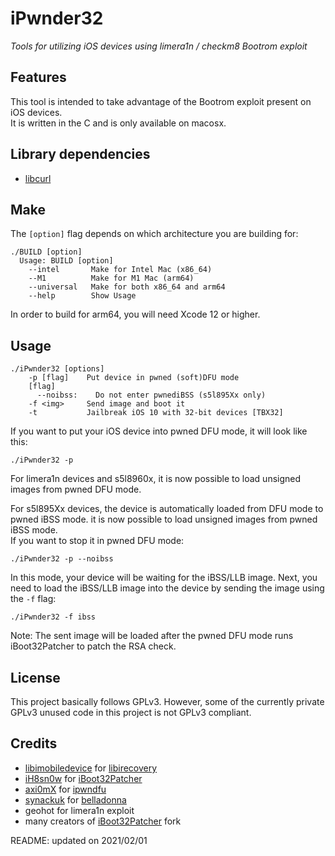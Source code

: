 # iPwnder32  
*Tools for utilizing iOS devices using limera1n / checkm8  Bootrom exploit*  

## Features  
This tool is intended to take advantage of the Bootrom exploit present on iOS devices.  
It is written in the C and is only available on macosx.  


## Library dependencies  
- [libcurl](https://github.com/curl/curl)  


## Make  
The `[option]` flag depends on which architecture you are building for:  
```
./BUILD [option]
  Usage: BUILD [option]
    --intel       Make for Intel Mac (x86_64)
    --M1          Make for M1 Mac (arm64)
    --universal   Make for both x86_64 and arm64
    --help        Show Usage
```
In order to build for arm64, you will need Xcode 12 or higher.  


## Usage  
```
./iPwnder32 [options]
    -p [flag]    Put device in pwned (soft)DFU mode
    [flag]
      --noibss:    Do not enter pwnediBSS (s5l895Xx only)
    -f <img>     Send image and boot it
    -t           Jailbreak iOS 10 with 32-bit devices [TBX32]
```

If you want to put your iOS device into pwned DFU mode, it will look like this:  
```
./iPwnder32 -p
```
For limera1n devices and s5l8960x, it is now possible to load unsigned images from pwned DFU mode.  

For s5l895Xx devices, the device is automatically loaded from DFU mode to pwned iBSS mode. it is now possible to load unsigned images from pwned iBSS mode.  
If you want to stop it in pwned DFU mode:  
```
./iPwnder32 -p --noibss
```

In this mode, your device will be waiting for the iBSS/LLB image. Next, you need to load the iBSS/LLB image into the device by sending the image using the `-f` flag:  
```
./iPwnder32 -f ibss
```
Note: The sent image will be loaded after the pwned DFU mode runs iBoot32Patcher to patch the RSA check.  


## License  
This project basically follows GPLv3. However, some of the currently private GPLv3 unused code in this project is not GPLv3 compliant.  


## Credits  
- [libimobiledevice](https://github.com/libimobiledevice) for [libirecovery](https://github.com/libimobiledevice/libirecovery)  
- [iH8sn0w](https://github.com/iH8sn0w) for [iBoot32Patcher](https://github.com/iH8sn0w/iBoot32Patcher)  
- [axi0mX](https://github.com/axi0mX) for [ipwndfu](https://github.com/axi0mX/ipwndfu)  
- [synackuk](https://github.com/synackuk) for [belladonna](https://github.com/synackuk/belladonna)  
- geohot for limera1n exploit  
- many creators of [iBoot32Patcher](https://github.com/dora2-iOS/iBoot32Patcher) fork  


README: updated on 2021/02/01  

